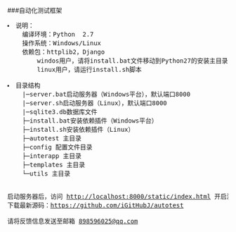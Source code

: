 ###自动化测试框架
<pre>
<li>说明：
	编译环境：Python  2.7
	操作系统：Windows/Linux
	依赖包：httplib2，Django
		windos用户，请将install.bat文件移动到Python27的安装主目录，然后双击运行
		linux用户，请运行install.sh脚本

<li>目录结构
	|─server.bat启动服务器（Windows平台），默认端口8000
	|─server.sh启动服务器（Linux），默认端口8000
	|─sqlite3.db数据库文件
	├─install.bat安装依赖插件（Windows平台）
	├─install.sh安装依赖插件（Linux）
	├─autotest 主目录
	├─config 配置文件目录
	├─interapp 主目录
	├─templates 主目录
	└─utils 主目录


启动服务器后，访问 <a href="http://localhost:8000/static/index.html">http://localhost:8000/static/index.html</a> 开启测试之旅!
下载最新源码：<a href="https://github.com/iGitHubJ/autotest">https://github.com/iGitHubJ/autotest</a>

请将反馈信息发送至邮箱 <a href="mailto:898596025@qq.com">898596025@qq.com</a>
</pre>
